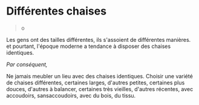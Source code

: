 # Différentes chaises

> o

Les gens ont des tailles différentes, ils s'assoient de différentes manières. et pourtant, l'époque moderne a tendance à disposer des chaises identiques.

*Par conséquent,* 

Ne jamais meubler un lieu avec des chaises identiques. Choisir une variété de chaises différentes, certaines larges, d'autres petites, certaines plus douces, d'autres à balancer, certaines très vieilles, d'autres récentes, avec accoudoirs, sansaccoudoirs, avec du bois, du tissu.